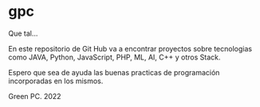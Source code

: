 # gpc
Que tal...

En este repositorio de Git Hub va a encontrar proyectos sobre tecnologias como JAVA, Python, JavaScript, PHP, ML, AI, C++ y otros Stack.

Espero que sea de ayuda las buenas practicas de programación incorporadas en los mismos.

Green PC.
2022
